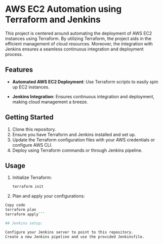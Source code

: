 # AWS EC2 Automation using Terraform and Jenkins

This project is centered around automating the deployment of AWS EC2 instances using Terraform. By utilizing Terraform, the project aids in the efficient management of cloud resources. Moreover, the integration with Jenkins ensures a seamless continuous integration and deployment process.


## Features

- **Automated AWS EC2 Deployment**: Use Terraform scripts to easily spin up EC2 instances.
  
- **Jenkins Integration**: Ensures continuous integration and deployment, making cloud management a breeze.

## Getting Started

1. Clone this repository.
2. Ensure you have Terraform and Jenkins installed and set up.
3. Update the Terraform configuration files with your AWS credentials or configure AWS CLI.
4. Deploy using Terraform commands or through Jenkins pipeline.

## Usage

1. Initialize Terraform:
   ```bash
   terraform init

2. Plan and apply your configurations:

```bash
Copy code
terraform plan
terraform apply```

## Jenkins setup:

Configure your Jenkins server to point to this repository.
Create a new Jenkins pipeline and use the provided Jenkinsfile.
